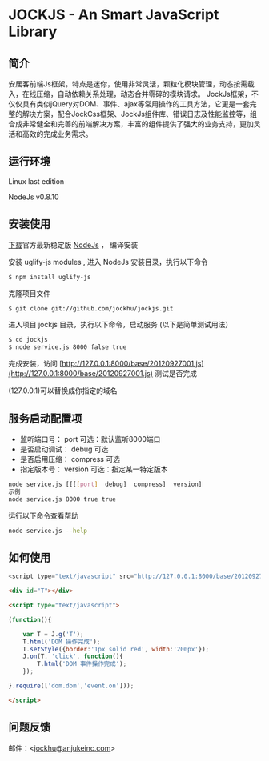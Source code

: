 JOCKJS - An Smart JavaScript Library
=======================================


 简介
--------------------------------------

安居客前端Js框架，特点是迷你，使用非常灵活，颗粒化模块管理，动态按需载入，在线压缩，自动依赖关系处理，动态合并零碎的模块请求。
JockJs框架，不仅仅具有类似jQuery对DOM、事件、ajax等常用操作的工具方法，它更是一套完整的解决方案，配合JockCss框架、JockJs组件库、错误日志及性能监控等，组合成非常健全和完善的前端解决方案，丰富的组件提供了强大的业务支持，更加灵活和高效的完成业务需求。


 运行环境
--------------------------------------

Linux last edition

NodeJs v0.8.10


 安装使用
--------------------------------------

[下载](http://nodejs.org/)官方最新稳定版 [NodeJs](http://nodejs.org/) ， 编译安装


安装 uglify-js modules , 进入 NodeJs 安装目录，执行以下命令

```bash
$ npm install uglify-js
```

克隆项目文件

```bash
$ git clone git://github.com/jockhu/jockjs.git
```

进入项目 jockjs 目录，执行以下命令，启动服务 (以下是简单测试用法）

```bash
$ cd jockjs
$ node service.js 8000 false true
```

完成安装，访问 [http://127.0.0.1:8000/base/20120927001.js](http://127.0.0.1:8000/base/20120927001.js) 测试是否完成

(127.0.0.1)可以替换成你指定的域名


 服务启动配置项
--------------------------------------

 - 监听端口号：    port       可选：默认监听8000端口
 - 是否启动调试：  debug      可选
 - 是否启用压缩：  compress   可选
 - 指定版本号：    version    可选：指定某一特定版本

```bash
node service.js [[[[port]  debug]  compress]  version]
示例
node service.js 8000 true true
```

运行以下命令查看帮助

```bash
node service.js --help
```

 如何使用
--------------------------------------

```js
<script type="text/javascript" src="http://127.0.0.1:8000/base/20120927001.js"></script>
```

```html
<div id="T"></div>

<script type="text/javascript">

(function(){

    var T = J.g('T');
    T.html('DOM 操作完成');
    T.setStyle({border:'1px solid red', width:'200px'});
    J.on(T, 'click', function(){
        T.html('DOM 事件操作完成');
    });

}.require(['dom.dom','event.on']));

</script>
```

 问题反馈
--------------------------------------
邮件：<[jockhu@anjukeinc.com](mailto:jockhu@anjukeinc.com)>
